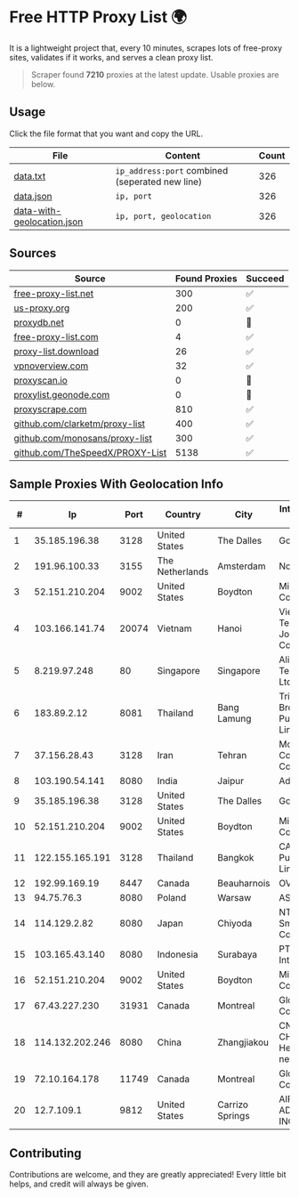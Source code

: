 
# Free HTTP Proxy List 🌍

It is a lightweight project that, every 10 minutes, scrapes lots of free-proxy sites, validates if it works, and serves a clean proxy list.


> Scraper found **7210** proxies at the latest update. Usable proxies are below.

## Usage

Click the file format that you want and copy the URL.


|File|Content|Count|
|----|-------|-----|
|[data.txt](https://raw.githubusercontent.com/themiralay/Proxy-List-World/master/data.txt)|`ip_address:port` combined (seperated new line)|326|
|[data.json](https://raw.githubusercontent.com/themiralay/Proxy-List-World/master/data.json)|`ip, port`|326|
|[data-with-geolocation.json](https://raw.githubusercontent.com/themiralay/Proxy-List-World/master/data-with-geolocation.json)|`ip, port, geolocation`|326|

## Sources

|Source|Found Proxies|Succeed|
|------|-------------|-------|
|[free-proxy-list.net](https://free-proxy-list.net)|300|✅|
|[us-proxy.org](https://www.us-proxy.org)|200|✅|
|[proxydb.net](http://proxydb.net)|0|🚫|
|[free-proxy-list.com](https://free-proxy-list.com/?page=&port=&type%5B%5D=http&type%5B%5D=https&up_time=0&search=Search)|4|✅|
|[proxy-list.download](https://www.proxy-list.download/HTTP)|26|✅|
|[vpnoverview.com](https://vpnoverview.com/privacy/anonymous-browsing/free-proxy-servers)|32|✅|
|[proxyscan.io](https://www.proxyscan.io)|0|🚫|
|[proxylist.geonode.com](https://proxylist.geonode.com/api/proxy-list?limit=300&page=1&sort_by=lastChecked&sort_type=desc&protocols=http,https)|0|🚫|
|[proxyscrape.com](https://api.proxyscrape.com/v2/?request=displayproxies&protocol=http&timeout=10000&country=all&ssl=all&anonymity=all)|810|✅|
|[github.com/clarketm/proxy-list](https://raw.githubusercontent.com/clarketm/proxy-list/master/proxy-list-raw.txt)|400|✅|
|[github.com/monosans/proxy-list](https://raw.githubusercontent.com/monosans/proxy-list/main/proxies/http.txt)|300|✅|
|[github.com/TheSpeedX/PROXY-List](https://raw.githubusercontent.com/TheSpeedX/PROXY-List/master/http.txt)|5138|✅|


## Sample Proxies With Geolocation Info

|#|Ip|Port|Country|City|Internet Service Provider|
|-|--|----|-------|----|-------------------------|
|1|35.185.196.38|3128|United States|The Dalles|Google LLC|
|2|191.96.100.33|3155|The Netherlands|Amsterdam|NovoServe B.V.|
|3|52.151.210.204|9002|United States|Boydton|Microsoft Corporation|
|4|103.166.141.74|20074|Vietnam|Hanoi|Viet NAM Cloud Technology Joint Stock Company|
|5|8.219.97.248|80|Singapore|Singapore|Alibaba (US) Technology Co., Ltd.|
|6|183.89.2.12|8081|Thailand|Bang Lamung|Triple T Broadband Public Company Limited|
|7|37.156.28.43|3128|Iran|Tehran|Mobin Net Communication Company|
|8|103.190.54.141|8080|India|Jaipur|Advika Web|
|9|35.185.196.38|3128|United States|The Dalles|Google LLC|
|10|52.151.210.204|9002|United States|Boydton|Microsoft Corporation|
|11|122.155.165.191|3128|Thailand|Bangkok|CAT Telecom Public Company Limited|
|12|192.99.169.19|8447|Canada|Beauharnois|OVH SAS|
|13|94.75.76.3|8080|Poland|Warsaw|ASTER Sp. z o.o|
|14|114.129.2.82|8080|Japan|Chiyoda|NTT SmartConnect Corporation|
|15|103.165.43.140|8080|Indonesia|Surabaya|PT iForte Global Internet|
|16|52.151.210.204|9002|United States|Boydton|Microsoft Corporation|
|17|67.43.227.230|31931|Canada|Montreal|GloboTech Communications|
|18|114.132.202.246|8080|China|Zhangjiakou|CNC Group CHINA169 Hebei Province network|
|19|72.10.164.178|11749|Canada|Montreal|GloboTech Communications|
|20|12.7.109.1|9812|United States|Carrizo Springs|AIRESPRING-ADT SYSTEMS, INC.|



## Contributing

Contributions are welcome, and they are greatly appreciated! Every
little bit helps, and credit will always be given.

